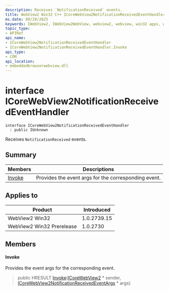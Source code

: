 ```yaml
---
description: Receives `NotificationReceived` events.
title: WebView2 Win32 C++ ICoreWebView2NotificationReceivedEventHandler
ms.date: 09/29/2025
keywords: IWebView2, IWebView2WebView, webview2, webview, win32 apps, win32, edge, ICoreWebView2, ICoreWebView2Controller, browser control, edge html, ICoreWebView2NotificationReceivedEventHandler
topic_type: 
- APIRef
api_name:
- ICoreWebView2NotificationReceivedEventHandler
- ICoreWebView2NotificationReceivedEventHandler.Invoke
api_type:
- COM
api_location:
- embeddedbrowserwebview.dll
---
```


# interface ICoreWebView2NotificationReceivedEventHandler

```
interface ICoreWebView2NotificationReceivedEventHandler
  : public IUnknown
```

Receives `NotificationReceived` events.

## Summary

 Members                        | Descriptions
--------------------------------|---------------------------------------------
[Invoke](#invoke) | Provides the event args for the corresponding event.

## Applies to

Product                         | Introduced
--------------------------------|---------------------------------------------
WebView2 Win32            |    1.0.2739.15
WebView2 Win32 Prerelease |    1.0.2730

## Members

#### Invoke

Provides the event args for the corresponding event.

> public HRESULT [Invoke](#invoke)([ICoreWebView2](icorewebview2.md#icorewebview2) * sender, [ICoreWebView2NotificationReceivedEventArgs](icorewebview2notificationreceivedeventargs.md#icorewebview2notificationreceivedeventargs) * args)

